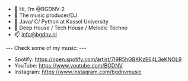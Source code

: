 - 👋 Hi, I’m @BGDNV-2
- 👀 The music producer/DJ
- 🌱 Java/ C/ Python at Kassel University
- 💞️ Deep House / Tech House / Melodic Techno
- 📫 info@bgdnv.nl

--- Check some of my music: ---
- Spotify: https://open.spotify.com/artist/7I9R5hGBKKzE64L3eKNOL9
- YouTube: https://www.youtube.com/BGDNV
- Instagram: https://www.instagram.com/bgdnvmusic
<!---
BGDNV-2/BGDNV-2 is a ✨ special ✨ repository because its `README.md` (this file) appears on your GitHub profile.
You can click the Preview link to take a look at your changes.
--->
